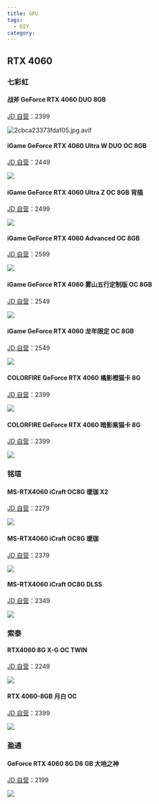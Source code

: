 ```yaml
---
title: GPU
tags:
  - DIY
category: 
---
```


## RTX 4060
### 七彩虹
#### 战斧 GeForce RTX 4060 DUO 8GB
[JD 自营](https://item.jd.com/100060502749.html)：2399

![2cbca23373fdaf05.jpg.avif](../_Assets/2cbca23373fdaf05.jpg.avif)

#### iGame GeForce RTX 4060 Ultra W DUO OC 8GB
[JD 自营](https://item.jd.com/100055037842.html)：2449

![](../_Assets/7c880a43ab44b243.jpg.avif)

#### iGame GeForce RTX 4060 Ultra Z OC 8GB 背插
[JD 自营](https://item.jd.com/100066085170.html)：2499

![](../_Assets/525dbda09defdb86.jpg.avif)

#### iGame GeForce RTX 4060 Advanced OC 8GB
[JD 自营](https://item.jd.com/100058440294.html)：2599

![](../_Assets/8e90d3093dfedcac.jpg.avif)

#### iGame GeForce RTX 4060 雾山五行定制版 OC 8GB
[JD 自营](https://item.jd.com/100070883227.html)：2549

![](../_Assets/30544805c49c018b.jpg.avif)

#### iGame GeForce RTX 4060 龙年限定 OC 8GB
[JD 自营](https://item.jd.com/100082038215.html)：2549

![](../_Assets/fa2fca4de9b684c4.jpg.avif)

#### COLORFIRE GeForce RTX 4060 橘影橙猫卡 8G
[JD 自营](https://item.jd.com/100057553510.html)：2399

![](../_Assets/599aff503fc13eeb.jpg.avif)

#### COLORFIRE GeForce RTX 4060 暗影紫猫卡 8G
[JD 自营](https://item.jd.com/100057571348.html)：2399

![](../_Assets/94162b200fb1852d.jpg.avif)

### 铭瑄
#### MS-RTX4060 iCraft OC8G 瑷珈 X2
[JD 自营](https://item.jd.com/100061754001.html)：2279

![](../_Assets/cdaa2aaa2a36e523.jpg.avif)

#### MS-RTX4060 iCraft OC8G 瑷珈
[JD 自营](https://item.jd.com/100056943446.html)：2379

![](../_Assets/2c5817ba6fd6620d.jpg.avif)

#### MS-RTX4060 iCraft OC8G DLSS
[JD 自营](https://item.jd.com/100058770492.html)：2349

![](../_Assets/a0c3682fbab7df55.jpg.avif)

### 索泰
#### RTX4060 8G X-G OC TWIN
[JD 自营](https://item.jd.com/10079049653861.html)：2249

![](../_Assets/f85fdeb73070440e.jpg.avif)

#### RTX 4060-8GB 月白 OC
[JD 自营](https://item.jd.com/10088350274580.html)：2399

![](../_Assets/6efca02a2dbe0351.jpg.avif)

### 盈通
#### GeForce RTX 4060 8G D6 GB 大地之神
[JD 自营](https://item.jd.com/100066428479.html)：2199

![](../_Assets/26538ad632c780a8.jpg.avif)


